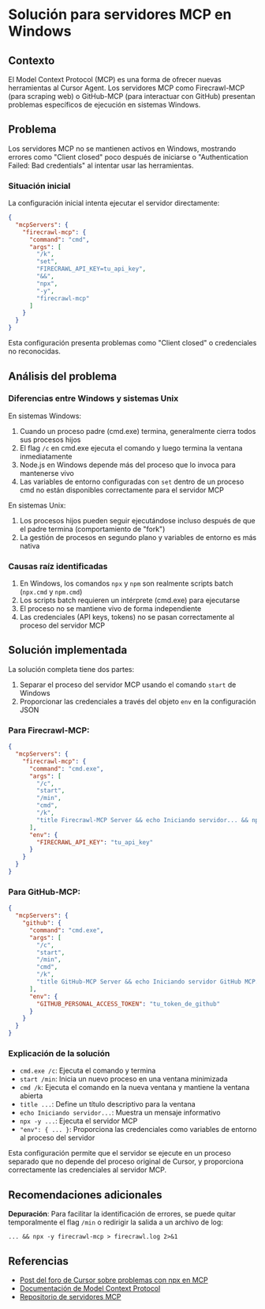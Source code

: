 # Solución para servidores MCP en Windows

## Contexto

El Model Context Protocol (MCP) es una forma de ofrecer nuevas herramientas al Cursor Agent. Los servidores MCP como Firecrawl-MCP (para scraping web) o GitHub-MCP (para interactuar con GitHub) presentan problemas específicos de ejecución en sistemas Windows.

## Problema

Los servidores MCP no se mantienen activos en Windows, mostrando errores como "Client closed" poco después de iniciarse o "Authentication Failed: Bad credentials" al intentar usar las herramientas.

### Situación inicial

La configuración inicial intenta ejecutar el servidor directamente:

```json
{
  "mcpServers": {
    "firecrawl-mcp": {
      "command": "cmd",
      "args": [
        "/k",
        "set",
        "FIRECRAWL_API_KEY=tu_api_key",
        "&&",
        "npx",
        "-y",
        "firecrawl-mcp"
      ]
    }
  }
}
```

Esta configuración presenta problemas como "Client closed" o credenciales no reconocidas.

## Análisis del problema

### Diferencias entre Windows y sistemas Unix

En sistemas Windows:
1. Cuando un proceso padre (cmd.exe) termina, generalmente cierra todos sus procesos hijos
2. El flag `/c` en cmd.exe ejecuta el comando y luego termina la ventana inmediatamente
3. Node.js en Windows depende más del proceso que lo invoca para mantenerse vivo
4. Las variables de entorno configuradas con `set` dentro de un proceso cmd no están disponibles correctamente para el servidor MCP

En sistemas Unix:
1. Los procesos hijos pueden seguir ejecutándose incluso después de que el padre termina (comportamiento de "fork")
2. La gestión de procesos en segundo plano y variables de entorno es más nativa

### Causas raíz identificadas

1. En Windows, los comandos `npx` y `npm` son realmente scripts batch (`npx.cmd` y `npm.cmd`)
2. Los scripts batch requieren un intérprete (cmd.exe) para ejecutarse
3. El proceso no se mantiene vivo de forma independiente
4. Las credenciales (API keys, tokens) no se pasan correctamente al proceso del servidor MCP

## Solución implementada

La solución completa tiene dos partes:

1. Separar el proceso del servidor MCP usando el comando `start` de Windows
2. Proporcionar las credenciales a través del objeto `env` en la configuración JSON

### Para Firecrawl-MCP:

```json
{
  "mcpServers": {
    "firecrawl-mcp": {
      "command": "cmd.exe",
      "args": [
        "/c",
        "start",
        "/min",
        "cmd",
        "/k",
        "title Firecrawl-MCP Server && echo Iniciando servidor... && npx -y firecrawl-mcp"
      ],
      "env": {
        "FIRECRAWL_API_KEY": "tu_api_key"
      }
    }
  }
}
```

### Para GitHub-MCP:

```json
{
  "mcpServers": {
    "github": {
      "command": "cmd.exe",
      "args": [
        "/c",
        "start",
        "/min",
        "cmd",
        "/k",
        "title GitHub-MCP Server && echo Iniciando servidor GitHub MCP... && npx -y @modelcontextprotocol/server-github"
      ],
      "env": {
        "GITHUB_PERSONAL_ACCESS_TOKEN": "tu_token_de_github"
      }
    }
  }
}
```

### Explicación de la solución

- `cmd.exe /c`: Ejecuta el comando y termina
- `start /min`: Inicia un nuevo proceso en una ventana minimizada
- `cmd /k`: Ejecuta el comando en la nueva ventana y mantiene la ventana abierta
- `title ...`: Define un título descriptivo para la ventana
- `echo Iniciando servidor...`: Muestra un mensaje informativo
- `npx -y ...`: Ejecuta el servidor MCP
- `"env": { ... }`: Proporciona las credenciales como variables de entorno al proceso del servidor

Esta configuración permite que el servidor se ejecute en un proceso separado que no depende del proceso original de Cursor, y proporciona correctamente las credenciales al servidor MCP.

## Recomendaciones adicionales

**Depuración**: Para facilitar la identificación de errores, se puede quitar temporalmente el flag `/min` o redirigir la salida a un archivo de log:
   ```
   ... && npx -y firecrawl-mcp > firecrawl.log 2>&1
   ```

## Referencias

- [Post del foro de Cursor sobre problemas con npx en MCP](https://forum.cursor.com/t/npx-command-is-not-working-on-mcp-windows-and-macos/53486/6)
- [Documentación de Model Context Protocol](https://cursor.sh/docs/mcp)
- [Repositorio de servidores MCP](https://github.com/modelcontextprotocol/servers)